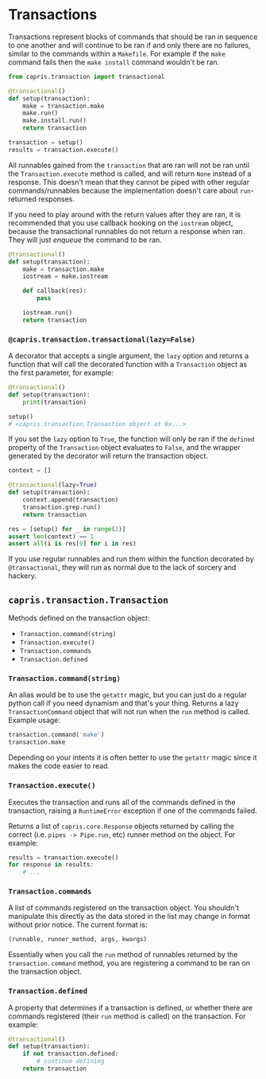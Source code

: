 # Transactions

Transactions represent blocks of commands that should be
ran in sequence to one another and will continue to be
ran if and only there are no failures, similar to the
commands within a `Makefile`. For example if the `make`
command fails then the `make install` command wouldn't
be ran.

```python
from capris.transaction import transactional

@transactional()
def setup(transaction):
    make = transaction.make
    make.run()
    make.install.run()
    return transaction

transaction = setup()
results = transaction.execute()
```

All runnables gained from the `transaction` that are ran
will not be ran until the `Transaction.execute` method is
called, and will return `None` instead of a response. This
doesn't mean that they cannot be piped with other regular
commands/runnables because the implementation doesn't care
about `run`-returned responses.

If you need to play around with the return values after
they are ran, it is recommended that you use callback
hooking on the `iostream` object, because the transactional
runnables do not return a response when ran. They will
just _enqueue_ the command to be ran.

```python
@transactional()
def setup(transaction):
    make = transaction.make
    iostream = make.iostream

    def callback(res):
        pass

    iostream.run()
    return transaction
```


### `@capris.transaction.transactional(lazy=False)`

A decorator that accepts a single argument, the `lazy`
option and returns a function that will call the decorated
function with a `Transaction` object as the first parameter,
for example:

```python
@transactional()
def setup(transaction):
    print(transaction)

setup()
# <capris.transaction.Transaction object at 0x...>
```

If you set the `lazy` option to `True`, the function
will only be ran if the `defined` property of the
`Transaction` object evaluates to `False`, and the
wrapper generated by the decorator will return the
transaction object.

```python
context = []

@transactional(lazy=True)
def setup(transaction):
    context.append(transaction)
    transaction.grep.run()
    return transaction

res = [setup() for _ in range(2)]
assert len(context) == 1
assert all(i is res[0] for i in res)
```

If you use regular runnables and run them within the
function decorated by `@transactional`, they will run
as normal due to the lack of sorcery and hackery.


## `capris.transaction.Transaction`

Methods defined on the transaction object:

 - `Transaction.command(string)`
 - `Transaction.execute()`
 - `Transaction.commands`
 - `Transaction.defined`


### `Transaction.command(string)`

An alias would be to use the `getattr` magic, but you
can just do a regular python call if you need dynamism
and that's your thing. Returns a lazy `TransactionCommand`
object that will not run when the `run` method is called.
Example usage:

```python
transaction.command('make')
transaction.make
```

Depending on your intents it is often better to use the
`getattr` magic since it makes the code easier to read.


### `Transaction.execute()`

Executes the transaction and runs all of the commands
defined in the transaction, raising a `RuntimeError`
exception if one of the commands failed.

Returns a list of `capris.core.Response` objects returned
by calling the correct (i.e. `pipes -> Pipe.run`, etc)
runner method on the object. For example:

```python
results = transaction.execute()
for response in results:
    # ...
```


### `Transaction.commands`

A list of commands registered on the transaction object.
You shouldn't manipulate this directly as the data stored
in the list may change in format without prior notice.
The current format is:

```python
(runnable, runner_method, args, kwargs)
```

Essentially when you call the `run` method of runnables
returned by the `transaction.command` method, you are
registering a command to be ran on the transaction
object.


### `Transaction.defined`

A property that determines if a transaction is defined,
or whether there are commands registered (their `run`
method is called) on the transaction. For example:

```python
@transactional()
def setup(transaction):
    if not transaction.defined:
        # continue defining
    return transaction
```
